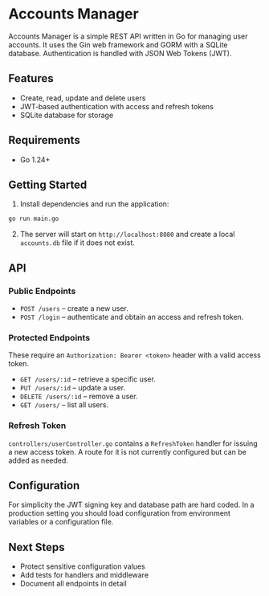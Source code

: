 # Accounts Manager

Accounts Manager is a simple REST API written in Go for managing user accounts. It uses the Gin web framework and GORM with a SQLite database. Authentication is handled with JSON Web Tokens (JWT).

## Features

- Create, read, update and delete users
- JWT‑based authentication with access and refresh tokens
- SQLite database for storage

## Requirements

- Go 1.24+

## Getting Started

1. Install dependencies and run the application:

```bash
go run main.go
```

2. The server will start on `http://localhost:8080` and create a local `accounts.db` file if it does not exist.

## API

### Public Endpoints

- `POST /users` &ndash; create a new user.
- `POST /login` &ndash; authenticate and obtain an access and refresh token.

### Protected Endpoints

These require an `Authorization: Bearer <token>` header with a valid access token.

- `GET /users/:id` &ndash; retrieve a specific user.
- `PUT /users/:id` &ndash; update a user.
- `DELETE /users/:id` &ndash; remove a user.
- `GET /users/` &ndash; list all users.

### Refresh Token

`controllers/userController.go` contains a `RefreshToken` handler for issuing a new access token. A route for it is not currently configured but can be added as needed.

## Configuration

For simplicity the JWT signing key and database path are hard coded. In a production setting you should load configuration from environment variables or a configuration file.

## Next Steps

- Protect sensitive configuration values
- Add tests for handlers and middleware
- Document all endpoints in detail
